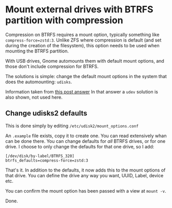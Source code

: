 # Mount external drives with BTRFS partition with compression

Compression on BTRFS requires a mount option, typically something like ```compress-force=zstd:3```.
Unlike ZFS where compression is default (and set during the creation of the filesystem), this option needs to be used when mounting the BTRFS partition.

With USB drives, Gnome automounts them with default mount options, and those don't include compression for BTRFS.

The solutions is simple: change the default mount options in the system that does the automounting: ```udisks```.

Information taken from [this post answer](https://forum.endeavouros.com/t/automomount-luks-partition-with-nautilus-and-special-btrfs-mount-options/32793/5)
In that answer a ```udev``` solution is also shown, not used here.

## Change udisks2 defaults

This is done simply by editing ```/etc/udisk2/mount_options.conf```

An ```.example``` file exists, copy it to create one.
You can read extensively whan can be done there. You can change defaults for *all* BTRFS drives, or for one drive. 
I choose to only change the defaults for that one drive, so I add:

~~~
[/dev/disk/by-label/BTRFS_320]
btrfs_defaults=compress-force=zstd:3
~~~

That's it. In addition to the defaults, it now adds this to the mount options of that drive. You can define the drive any way you want, UUID, Label, device etc.

You can confirm the mount option has been passed with a view at ```mount -v```. 

Done.
